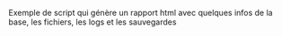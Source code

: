 
Exemple de script qui génère un rapport html avec quelques infos de la base, les fichiers, les logs et les sauvegardes
 